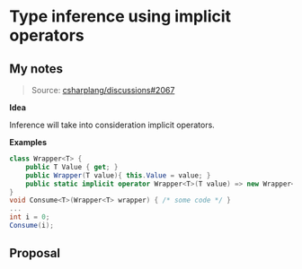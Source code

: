 # Type inference using implicit operators

## My notes

> Source:
> [csharplang/discussions#2067](https://github.com/dotnet/csharplang/discussions/2067)

**Idea**

Inference will take into consideration implicit operators.

**Examples**

```c#
class Wrapper<T> {
    public T Value { get; }
    public Wrapper(T value){ this.Value = value; }
    public static implicit operator Wrapper<T>(T value) => new Wrapper<T>(value);
}
void Consume<T>(Wrapper<T> wrapper) { /* some code */ }
...
int i = 0;
Consume(i);
```

## Proposal